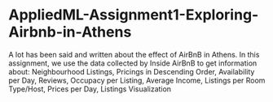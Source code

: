 # AppliedML-Assignment1-Exploring-Airbnb-in-Athens
A lot has been said and written about the effect of AirBnB in Athens. In this assignment, we use the data collected by Inside AirBnB to get information about: Neighbourhood Listings, Pricings in Descending Order, Availability per Day, Reviews, Occupacy per Listing, Average Income, Listings per Room Type/Host, Prices per Day, Listings Visualization
